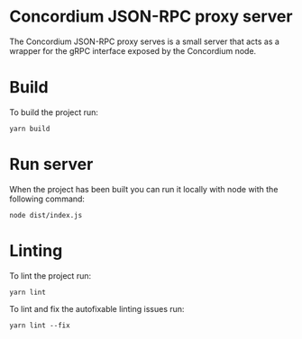 # Concordium JSON-RPC proxy server

The Concordium JSON-RPC proxy serves is a small server that acts as a wrapper for the gRPC interface exposed by the Concordium node.

# Build
To build the project run:
```
yarn build
```

# Run server
When the project has been built you can run it locally with node with the following command:
```
node dist/index.js
```

# Linting
To lint the project run:
```
yarn lint
```
To lint and fix the autofixable linting issues run:
```
yarn lint --fix
```
